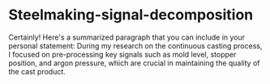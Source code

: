 # Steelmaking-signal-decomposition
 Certainly! Here's a summarized paragraph that you can include in your personal statement:  During my research on the continuous casting process, I focused on pre-processing key signals such as mold level, stopper position, and argon pressure, which are crucial in maintaining the quality of the cast product.
